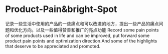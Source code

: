 # Product-Pain&bright-Spot
记录一些生活中使用的产品的一些痛点和可以改进的地方，提出一些产品的痛点问题和优化方向。以及一些值得赞善和推广的亮点功能
Record some pain points of some products used in life and can be improved, put forward some product pain points and optimization direction.And some of the highlights that deserve to be appreciated and promoted.
